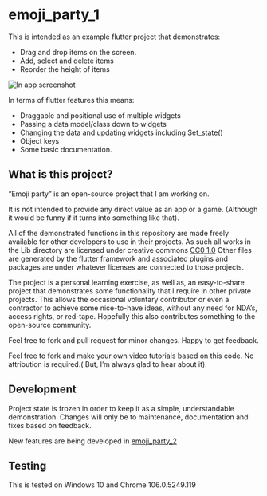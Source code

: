 # emoji_party_1

This is intended as an example flutter project that demonstrates:

* Drag and drop items on the screen.
* Add, select and delete items
* Reorder the height of items

![In app screenshot](./screenshots/Screenshot_2022-10-18_230405.jpg?raw=true "Screenshot")

In terms of flutter features this means:

* Draggable and positional use of multiple widgets
* Passing a data model/class down to widgets
* Changing the data and updating widgets including Set_state()
* Object keys
* Some basic documentation.

## What is this project?

“Emoji party” is an open-source project that I am working on. 

It is not intended to provide any direct value as an app or a game. (Although it would be funny if it turns into something like that).

All of the demonstrated functions in this repository are made freely available for other developers to use in their projects. As such all works in the Lib directory are licensed under creative commons [ CC0 1.0](https://creativecommons.org/publicdomain/zero/1.0/) Other files are generated by the flutter framework and associated plugins and packages are under whatever licenses are connected to those projects. 

The project is a personal learning exercise, as well as, an easy-to-share project that demonstrates some functionality that I require in other private projects. This allows the occasional voluntary contributor or even a contractor to achieve some nice-to-have ideas, without any need for NDA’s, access rights, or red-tape. Hopefully this also contributes something to the open-source community. 

Feel free to fork and pull request for minor changes. Happy to get feedback.

Feel free to fork and make your own video tutorials based on this code. No attribution is required.( But, I’m always glad to hear about it).

## Development
Project state is frozen in order to keep it as a simple, understandable demonstration. 
Changes will only be to maintenance, documentation and fixes based on feedback.

New features are being developed in [emoji_party_2](https://github.com/SpiRaiL/emoji_party_2) 

## Testing

This is tested on Windows 10 and Chrome 106.0.5249.119

